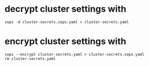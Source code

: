 # decrypt cluster settings with
````
sops -d cluster-secrets.sops.yaml > cluster-secrets.yaml
````

# encrypt cluster settings with
````
sops --encrypt cluster-secrets.yaml > cluster-secrets.sops.yaml 
rm cluster-secrets.yaml
````
